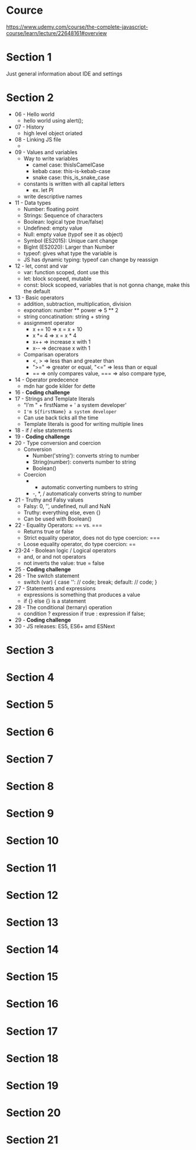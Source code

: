 # Cource
https://www.udemy.com/course/the-complete-javascript-course/learn/lecture/22648161#overview

# Section 1
Just general information about IDE and settings

# Section 2
- 06 - Hello world
    - hello world using alert();
- 07 - History
    - high level object oriated
- 08 - Linking JS file
    - <script src="script.js"></script>
- 09 - Values and variables
    - Way to write variables
        - camel case: thisIsCamelCase
        - kebab case: this-is-kebab-case
        - snake case: this_is_snake_case
    - constants is written with all capital letters
        - ex. let PI
    - write descriptive names
- 11 - Data types
    - Number: floating point
    - Strings: Sequence of characters
    - Boolean: logical type (true/false)
    - Undefined: empty value
    - Null: empty value (typof see it as object)
    - Symbol (ES2015): Unique cant change
    - BigInt (ES2020): Larger than Number
    - typeof: gives what type the variable is
    - JS has dynamic typing: typeof can change by reassign
- 12 - let, const and var
    - var: function scoped, dont use this
    - let: block scopeed, mutable
    - const: block scopeed, variables that is not gonna change, make this the default
- 13 - Basic operators
    - addition, subtraction, multiplication, division
    - exponation: number ** power => 5 ** 2
    - string concatination: string + string
    - assignment operator
        - x += 10 => x = x + 10
        - x *= 4 => x = x * 4
        - x++ => increase x with 1
        - x-- => decrease x with 1
    - Comparisan operators
        - <, > => less than and greater than
        - ">=" => greater or equal, "<=" => less than or equal
        - == => only compares value, === => also compare type, 
- 14 - Operator predecence
    - mdn har gode kilder for dette
- 16 - **Coding challenge**
- 17 - Strings and Template literals
    - "I'm " + firstName + ' a system developer'
    - `I'm ${firstName} a system developer`
    - Can use back ticks all the time
    - Template literals is good for writing multiple lines
- 18 - if / else statements
- 19 - **Coding challenge**
- 20 - Type conversion and coercion
    - Conversion
        - Number('string'): converts string to number
        - String(number): converts number to string
        - Boolean()
    - Coercion
        - + automatic converting numbers to string
        - -, *, / automaticaly converts string to number
- 21 - Truthy and Falsy values
    - Falsy: 0, '', undefined, null and NaN
    - Truthy: everything else, even {}
    - Can be used with Boolean()
- 22 - Equality Operators: == vs. ===
    - Returns true or false
    - Strict equality operator, does not do type coercion: ===
    - Loose equality operator, do type coercion: ==
- 23-24 - Boolean logic / Logical operators
    - and, or and not operators
    - not inverts the value: true = false
- 25 - **Coding challenge**
- 26 - The switch statement
    - switch (var) { 
        case '': 
            // code; 
            break; 
        default:
            // code;
    }
- 27 - Statements and expressions
    - expressions is something that produces a value
    - if {} else {} is a statement
- 28 - The conditional (ternary) operation
    - condition ? expression if true : expression if false;
- 29 - **Coding challenge**
- 30 - JS releases: ES5, ES6+ amd ESNext

# Section 3

# Section 4

# Section 5

# Section 6

# Section 7

# Section 8

# Section 9

# Section 10

# Section 11

# Section 12

# Section 13

# Section 14

# Section 15

# Section 16

# Section 17

# Section 18

# Section 19

# Section 20

# Section 21
